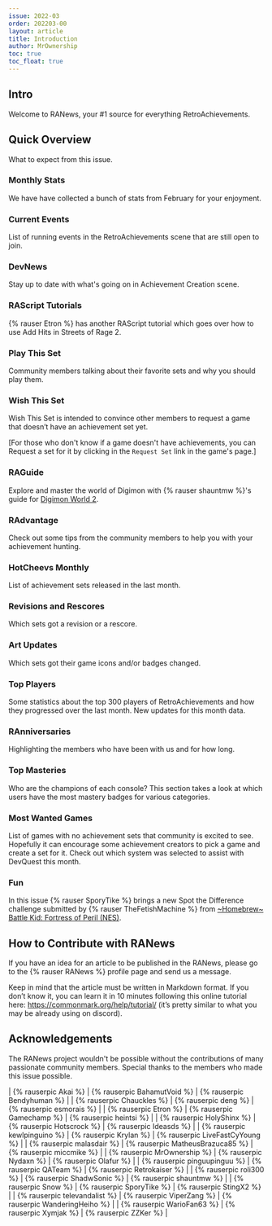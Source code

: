 ```yaml
---
issue: 2022-03
order: 202203-00
layout: article
title: Introduction
author: MrOwnership
toc: true
toc_float: true
---
```


## Intro
Welcome to RANews, your #1 source for everything RetroAchievements.


## Quick Overview
What to expect from this issue.


### Monthly Stats
We have have collected a bunch of stats from February for your enjoyment.


### Current Events
List of running events in the RetroAchievements scene that are still open to join.


### DevNews
Stay up to date with what's going on in Achievement Creation scene.


### RAScript Tutorials
{% rauser Etron %} has another RAScript tutorial which goes over how to use Add Hits in Streets of Rage 2.


### Play This Set
Community members talking about their favorite sets and why you should play them.


### Wish This Set
Wish This Set is intended to convince other members to request a game that doesn’t have an achievement set yet.

[For those who don't know if a game doesn't have achievements, you can Request a set for it by clicking in the `Request Set` link in the game's page.]


### RAGuide
Explore and master the world of Digimon with {% rauser shauntmw %}'s guide for [Digimon World 2](https://retroachievements.org/game/11360).

### RAdvantage
Check out some tips from the community members to help you with your achievement hunting.


### HotCheevs Monthly
List of achievement sets released in the last month.


### Revisions and Rescores
Which sets got a revision or a rescore.


### Art Updates
Which sets got their game icons and/or badges changed.


### Top Players
Some statistics about the top 300 players of RetroAchievements and how they progressed over the last month. New updates for this month data.


### RAnniversaries
Highlighting the members who have been with us and for how long.


### Top Masteries
Who are the champions of each console? This section takes a look at which users have the most mastery badges for various categories.


### Most Wanted Games
List of games with no achievement sets that community is excited to see. Hopefully it can encourage some achievement creators to pick a game and create a set for it. Check out which system was selected to assist with DevQuest this month.


### Fun
In this issue {% rauser SporyTike %} brings a new Spot the Difference challenge submitted by {% rauser TheFetishMachine %} from [~Homebrew~ Battle Kid: Fortress of Peril (NES)](https://retroachievements.org/game/5090).


## How to Contribute with RANews
If you have an idea for an article to be published in the RANews, please go to the {% rauser RANews %} profile page and send us a message.

Keep in mind that the article must be written in Markdown format. If you don’t know it, you can learn it in 10 minutes following this online tutorial here: <https://commonmark.org/help/tutorial/> (it’s pretty similar to what you may be already using on discord).


## Acknowledgements
The RANews project wouldn't be possible without the contributions of many passionate community members. Special thanks to the members who made this issue possible.

| {% rauserpic Akai %}          | {% rauserpic BahamutVoid %}      | {% rauserpic Bendyhuman %}      |
| {% rauserpic Chauckles %}     | {% rauserpic deng %}             | {% rauserpic esmorais %}        |
| {% rauserpic Etron %}         | {% rauserpic Gamechamp %}        | {% rauserpic heintsi %}         |
| {% rauserpic HolyShinx %}     | {% rauserpic Hotscrock %}        | {% rauserpic Ideasds %}         |
| {% rauserpic kewlpinguino %}  | {% rauserpic Krylan %}           | {% rauserpic LiveFastCyYoung %} |
| {% rauserpic malasdair %}     | {% rauserpic MatheusBrazuca85 %} | {% rauserpic miccmike %}        |
| {% rauserpic MrOwnership %}   | {% rauserpic Nydaxn %}           | {% rauserpic Olafur %}          |
| {% rauserpic pinguupinguu %}  | {% rauserpic QATeam %}           | {% rauserpic Retrokaiser %}     |
| {% rauserpic roli300 %}       | {% rauserpic ShadwSonic %}       | {% rauserpic shauntmw %}        |
| {% rauserpic Snow %}       | {% rauserpic SporyTike %}        | {% rauserpic StingX2 %}         |
| {% rauserpic televandalist %} | {% rauserpic ViperZang %}        | {% rauserpic WanderingHeiho %}  |
| {% rauserpic WarioFan63 %}    | {% rauserpic Xymjak %}           | {% rauserpic ZZKer %}           |
